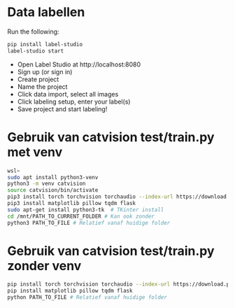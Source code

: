 # Data labellen
Run the following:

```bash
pip install label-studio
label-studio start
```

* Open Label Studio at http://localhost:8080
* Sign up (or sign in)
* Create project
* Name the project
* Click data import, select all images
* Click labeling setup, enter your label(s)
* Save project and start labeling!

# Gebruik van catvision test/train.py met venv
```bash
wsl~
sudo apt install python3-venv
python3 -m venv catvision
source catvision/bin/activate
pip3 install torch torchvision torchaudio --index-url https://download.pytorch.org/whl/cu124
pip3 install matplotlib pillow tqdm flask
sudo apt-get install python3-tk  # TKinter install
cd /mnt/PATH_TO_CURRENT_FOLDER # Kan ook zonder
python3 PATH_TO_FILE # Relatief vanaf huidige folder
```

# Gebruik van catvision test/train.py zonder venv
```bash
pip install torch torchvision torchaudio --index-url https://download.pytorch.org/whl/cu124
pip install matplotlib pillow tqdm flask
python PATH_TO_FILE # Relatief vanaf huidige folder
```